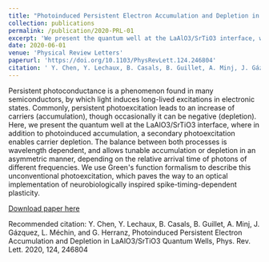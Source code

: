 ```yaml
---
title: "Photoinduced Persistent Electron Accumulation and Depletion in LaAlO3/SrTiO3 Quantum Wells"
collection: publications
permalink: /publication/2020-PRL-01
excerpt: 'We present the quantum well at the LaAlO3/SrTiO3 interface, where in addition to photoinduced accumulation, a secondary photoexcitation enables carrier depletion. The balance between both processes is wavelength dependent, and allows tunable accumulation or depletion in an asymmetric manner, depending on the relative arrival time of photons of different frequencies.'
date: 2020-06-01
venue: 'Physical Review Letters'
paperurl: 'https://doi.org/10.1103/PhysRevLett.124.246804'
citation: ' Y. Chen, Y. Lechaux, B. Casals, B. Guillet, A. Minj, J. Gázquez, L. Méchin, and G. Herranz, Photoinduced Persistent Electron Accumulation and Depletion in LaAlO3/SrTiO3 Quantum Wells, Phys. Rev. Lett. 2020, 124, 246804'
---
```

Persistent photoconductance is a phenomenon found in many semiconductors, by which light induces long-lived excitations in electronic states. Commonly, persistent photoexcitation leads to an increase of carriers (accumulation), though occasionally it can be negative (depletion). Here, we present the quantum well at the LaAlO3/SrTiO3 interface, where in addition to photoinduced accumulation, a secondary photoexcitation enables carrier depletion. The balance between both processes is wavelength dependent, and allows tunable accumulation or depletion in an asymmetric manner, depending on the relative arrival time of photons of different frequencies. We use Green's function formalism to describe this unconventional photoexcitation, which paves the way to an optical implementation of neurobiologically inspired spike-timing-dependent plasticity.

[Download paper here]((https://doi.org/10.1103/PhysRevLett.124.246804).)

Recommended citation: Y. Chen, Y. Lechaux, B. Casals, B. Guillet, A. Minj, J. Gázquez, L. Méchin, and G. Herranz, Photoinduced Persistent Electron Accumulation and Depletion in LaAlO3/SrTiO3 Quantum Wells, Phys. Rev. Lett. 2020, 124, 246804
